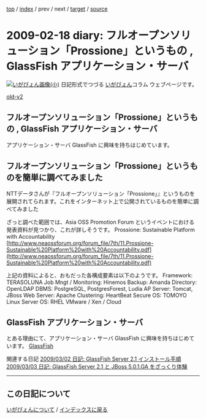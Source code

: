 [top](https://igapyon.github.io/diary/) 
 / [index](https://igapyon.github.io/diary/2009/index.html) 
 / prev 
 / next 
 / [target](https://igapyon.github.io/diary/2009/ig090218.html) 
 / [source](https://github.com/igapyon/diary/blob/gh-pages/2009/ig090218.html.src.md) 

2009-02-18 diary: フルオープンソリューション「Prossione」というもの , GlassFish アプリケーション・サーバ
=====================================================================================================
[![いがぴょん画像(小)](https://igapyon.github.io/diary/images/iga200306s.jpg "いがぴょん")](https://igapyon.github.io/diary/memo/memoigapyon.html) 日記形式でつづる [いがぴょん](https://igapyon.github.io/diary/memo/memoigapyon.html)コラム ウェブページです。

[old-v2](ig090218-orig.html)

## フルオープンソリューション「Prossione」というもの , GlassFish アプリケーション・サーバ

アプリケーション・サーバ GlassFish に興味を持ちはじめています。






## フルオープンソリューション「Prossione」というものを簡単に調べてみました


NTTデータさんが『フルオープンソリューション「Prossione」』というものを展開されてられます。これをインターネット上で公開されているものを簡単に調べてみました

ざっと調べた範囲では、Asia OSS Promotion Forum というイベントにおける発表資料が見つかり、これが詳しそうです。
Prossione: Sustainable Platform with Accountability
[http://www.neaossforum.org/forum_file/7th/11.Prossione-Sustainable%20Platform%20with%20Accountability.pdf](http://www.neaossforum.org/forum_file/7th/11.Prossione-Sustainable%20Platform%20with%20Accountability.pdf)


上記の資料によると、おもだった各構成要素は以下のようです。
Framework: TERASOLUNA
  Job Mngt / Monitoring: Hinemos
  Backup: Amanda
  Directory: OpenLDAP
  DBMS: PostgreSQL, PostgresForest, Ludia
  AP Server: Tomcat, JBoss
  Web Server: Apache
  Clustering: HeartBeat
  Secure OS: TOMOYO Linux
  Server OS: RHEL
  VMware / Xen / Cloud


## GlassFish アプリケーション・サーバ


とある理由にて、アプリケーション・サーバ GlassFish に興味を持ちはじめています。
[GlassFish](http://www.igapyon.jp/igapyon/diary/keyword/glassfish.html)


関連する日記
[2009/03/02 日記: GlassFish Server 2.1 インストール手順](ig090302.html)
  [2009/03/03 日記: GlassFish Server 2.1 と JBoss 5.0.1.GA をざっくり体験](ig090303.html)


----------------------------------------------------------------------------------------------------

## この日記について
[いがぴょんについて](https://igapyon.github.io/diary/memo/memoigapyon.html) / [インデックスに戻る](https://igapyon.github.io/diary/idxall.html)
